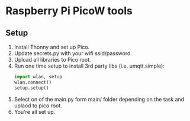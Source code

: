 # Raspberry Pi PicoW tools

## Setup

1. Install Thonny and set up Pico.
1. Update secrets.py with your wifi ssid/password.
1. Upload all libraries to Pico root.
1. Run one time setup to install 3rd party libs (i.e. umqtt.simple):
    ```python
    import wlan, setup
    wlan.connect()
    setup.setup()
    ```
1. Select on of the main.py form main/ folder depending on the task and uplaod to pico root.
1. You're all set up.
